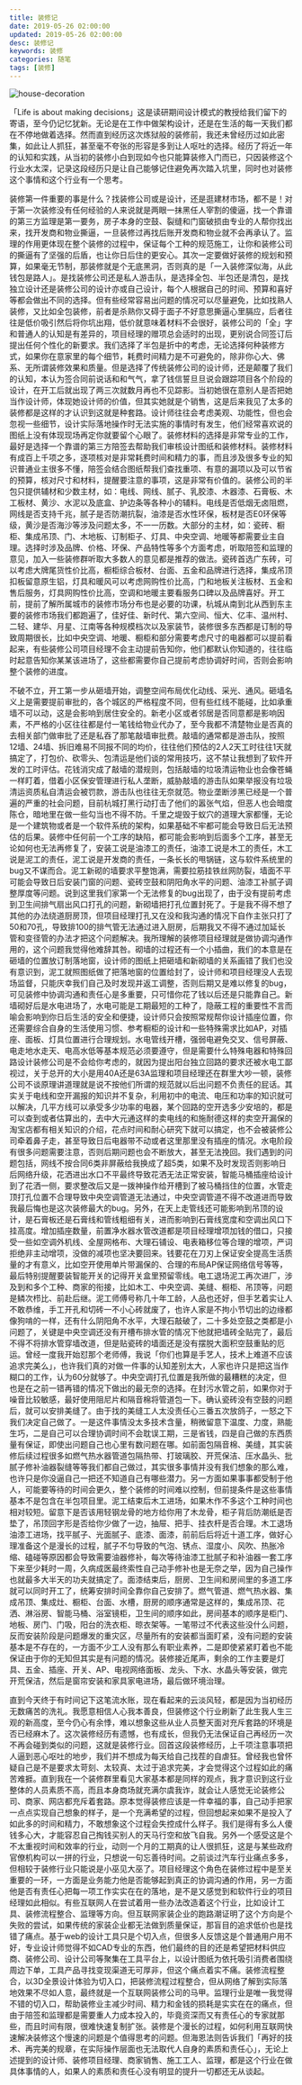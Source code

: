 ```yaml
---
title: 装修记
date: 2019-05-26 02:00:00
updated: 2019-05-26 02:00:00
desc: 装修记
keywords: 装修
categories: 随笔
tags: [装修]
---
```


![house-decoration](/images/house-decoration.jpg)

「Life is about making decisions」这是读研期间设计模式的教授给我们留下的寄语，至今仍记忆犹新。无论是在工作中做架构设计，还是在生活的每一天我们都在不停地做着选择。然而直到经历这次炼狱般的装修前，我还未曾经历过如此密集，如此让人抓狂，甚至毫不夸张的形容是多到让人呕吐的选择。经历了将近一年的认知和实践，从当初的装修小白到现如今也只能算装修入门而已，只因装修这个行业水太深，记录这段经历只是让自己能够记住避免再次踏入坑里，同时也对装修这个事情和这个行业有一个思考。

<!--more-->

装修第一件重要的事是什么？找装修公司或是设计，还是逛建材市场，都不是！对于第一次装修没有任何经验的人来说就是两眼一抹黑任人宰割的傻逼，找一个靠谱的第三方监理是第一要务，房子本身的空鼓、裂缝和门窗破损由专业的人帮你找出来，找开发商和物业撕逼，一旦装修过再找后账开发商和物业就不会再承认了。监理的作用更体现在整个装修的过程中，保证每个工种的规范施工，让你和装修公司的撕逼有了坚强的后盾，也让你日后住的更安心。其次一定要做好装修的规划和预算，如果毫无节制，那装修就是个无底黑洞，否则真的是「一入装修深似海，从此钱包是路人」。是找装修公司还是私人游击队，是选择全包、半包还是清包，是找独立设计还是装修公司的设计亦或自己设计，每个人根据自己的时间、预算和喜好等都会做出不同的选择。但有些经常容易出问题的情况可以尽量避免，比如找熟人装修，又比如全包装修，前者是杀熟你又碍于面子不好意思撕逼心里膈应，后者往往是低价吸引然后将你坑出翔，低价就意味着材料不会很好，装修公司的「全」字和普通人的认知是有差异的，项目经理的赠项总会适时的出现，更别说合同签订后提出任何个性化的新要求。我们选择了半包是折中的考虑，无论选择何种装修方式，如果你在意家里的每个细节，耗费时间精力是不可避免的，除非你心大、佛系、无所谓装修效果和质量。但是选择了传统装修公司的设计师，还是颠覆了我们的认知，本认为签合同前说话和和气气，拿了钱信誓旦旦说会跟踪项目各个阶段的设计，在开工后就出现了两三次就数月再也不见踪影。当初她很在意别人是否把她当作设计师，体现她设计师的价值，但其实她就是个销售，这是后来我见了太多的装修都是这样的才认识到这就是种套路。设计师往往会考虑美观、功能性，但也会忽视一些细节，设计实际落地操作时无法实施的事情时有发生，他们经常喜欢说的图纸上没有体现现场再定你就要留个心眼了。装修材料的选择是非常专业的工作，最好是选择一个靠谱的第三方陪签去帮助我们审核设计图纸和装修材料。装修材料有成百上千项之多，逐项核对是非常耗费时间和精力的事，而且涉及很多专业的知识普通业主很多不懂，陪签会结合图纸帮我们查找重项、有意的漏项以及可以节省的预算，核对尺寸和材料，提醒要注意的事项，这是非常有价值的。装修公司的半包只提供辅材和少数主材，如：电线、网线、腻子、乳胶漆、木器漆、石膏板、木工板材、黄沙、水泥以及底盒、护边条等各种小的辅料。电线是否低烟无卤阻燃，网线是否支持千兆，腻子是否防潮抗裂，油漆是否水性环保，板材是否E0环保等级，黄沙是否海沙等涉及问题太多，不一一历数。大部分的主材，如：瓷砖、橱柜、集成吊顶、门、木地板、订制柜子、灯具、中央空调、地暖等都需要业主自理。选择时涉及品牌、价格、环保、产品特性等多个方面考虑，听取陪签和监理的意见，加入一些装修群听取大多数人的意见都是推荐的做法。瓷砖首选广东砖，可以考虑大牌尾货性价比高，橱柜综合板材、台面、五金和品牌进行选择，集成吊顶扣板留意原生铝，灯具和暖风可以考虑网购性价比高，门和地板关注板材、五金和售后服务，灯具网购性价比高，空调和地暖主要看服务口碑以及品牌喜好。开工前，提前了解所属城市的装修市场分布也是必要的功课，杭城从南到北从西到东主要的装修市场我们都跑遍了，佳好佳、新时代、第六空间、恒大、亿丰、温州村、二轻、建华、月星、江南等各种规模档次以及家装节，装修很多东西都是订制的导致周期很长，比如中央空调、地暖、橱柜和部分需要考虑尺寸的电器都可以提前看起来，有些装修公司项目经理不会主动提前告知你，他们都默认你知道的，往往临时起意告知你某某该进场了，这些都需要你自己提前考虑协调好时间，否则会影响整个装修的进度。

不破不立，开工第一步从砸墙开始，调整空间布局优化动线、采光、通风。砸墙名义上是需要提前审批的，各个城区的严格程度不同，但有些红线不能碰，比如承重墙不可以动，这是会影响到居住安全的。新老小区或者邻居是否同意都是影响因素，不严格的小区往往都是付一笔钱给物业代办了，至今我都不清楚物业是否真的去相关部门做审批了还是私吞了那笔敲墙审批费。敲墙的通常都是游击队，按照12墙、24墙、拆旧难易不同报不同的均价，往往他们预估的2人2天工时往往1天就搞定了，打包价、砍零头、包清运是他们谈的常用技巧，这不禁让我想到了软件开发的工时评估。花钱消灾成了敲墙的潜规则，包括敲墙的垃圾清运物业也会像苍蝇一样盯着，借着小区保安管理进行私人垄断，威胁敲墙的游击队如果举报没有垃圾清运资质私自清运会被罚款，游击队也往往无奈就范。物业垄断涉黑已经是一个普遍的严重的社会问题，目前杭城打黑行动打击了他们的嚣张气焰，但恶人也会暗度陈仓，暗地里在做一些勾当也不得不防。千里之堤毁于蚁穴的道理大家都懂，无论是一个建筑物或者是一个软件系统的架构，如果基础不牢都可能会导致日后无法预估的后果。装修中任何前一个工序的缺陷，都可能会影响到后面多个工序，甚至无论如何也无法再修复了，安装工说是油漆工的责任，油漆工说是木工的责任，木工说是泥工的责任，泥工说是开发商的责任，一条长长的甩锅链，这与软件系统里的bug又不谋而合。泥工新砌的墙要求平整饱满，需要拉筋挂铁丝网防裂，墙面不平可能会导致日后安装门窗的问题、瓷砖空鼓和阴阳角水平的问题、油漆工补腻子调整厚度等问题。说到这里我们家第一个无法修复的bug出现了，由于没有提前考虑到卫生间排气扇出风口打孔的问题，新砌墙把打孔位置封死了。于是我不得不想了其他的办法绕道厨房顶，但项目经理打孔又在没和我沟通的情况下自作主张只打了50和70孔，导致排100的排气管无法通过进入厨房，后期我又不得不通过加延长管和变径管的办法才把这个问题解决。我所理解的装修项目经理就是做协调沟通作用的，这个问题我觉得他难辞其咎。砌墙的过程还有一个小插曲，我们的本意是在砸墙的位置放订制落地窗，设计师的图纸上把砸墙和新砌墙的关系画错了我们也没有意识到，泥工就照图纸做了把落地窗的位置给封了，设计师和项目经理没人去现场监督，只能庆幸我们自己及时发现并返工调整，否则后期又是难以修复的bug，可见装修中协调沟通和责任心是多重要，只可惜你花了钱以后还是只能靠自己。新墙砌好后是水电进场了，水电可能是工期最短的工种了，隐蔽工程的重要性不言而喻会影响到你日后生活的安全和便捷，设计师只会按照常规帮你设计插座位置，你还需要综合自身的生活使用习惯、参考橱柜的设计和一些特殊需求比如AP，对插座、面板、灯具位置进行合理规划。水电管线开槽，强弱电避免交叉、信号屏蔽、电走地水走天、电高水低等基本规范必须要遵守，但是需要什么特殊电器和特殊回路设计装修公司是不会给你考虑的，就因为提出阳台独立回路的要求还被水电工鄙视过，关于总开的大小是用40A还是63A监理和项目经理还在群里大吵一顿，装修公司不谈原理讲道理就是说不按他们所谓的规范就以后出问题不负责任的屁话。其实关于电线和空开漏报的知识并不复杂，利用初中的电流、电压和功率的知识就可以解决，几平方线可以承受多少功率的电器，某个回路的空开选多少安培的，都是可以查到或者估算出的，去中大元通这样的卖电线的和施耐德这样的卖空开漏保的淘宝店都有相关知识的介绍，花点时间和耐心研究下就可以搞定，也不会被装修公司牵着鼻子走，甚至导致日后电器带不动或者这里那里没有插座的情况。水电阶段有很多问题需要注意，否则后期问题也会不断放大，甚至无法挽回。我们遇到的问题包括，网线不按合同6类非屏蔽给我换成了超5类，如果不及时发现否则影响日后网络升级，花洒进出水口不平最终导致花洒无法正常安装，智能马桶插座给设计到了花洒一侧，要求整改后又是一拨神操作给开槽到了被马桶挡住的位置，水管走顶打孔位置不合理导致中央空调管道无法通过，中央空调管道不得不改道进而导致我最后悔也是这次装修最大的bug。另外，在天上走管线还可能影响到吊顶的设计，是石膏板还是石膏线和管线粗细有关，进而影响到石膏线宽度和空调出风口下挂高度。增加插座数量，前置净水器水管改道都是项目经理增项加钱的借口，只接受一些如空调外机线、全屋网格布、大理石铺设、电表箱移位等合理的增项，严词拒绝非主动增项，没做的减项也坚决要回来。钱要花在刀刃上保证安全提高生活质量的才有意义，比如空开使用单片带漏保的、合理的布局AP保证网络信号等等，最后特别提醒要装智能开关的记得开关盒里预留零线。电工退场泥工再次进厂，涉及到和多个工种、商家的衔接，比如木工、中央空调、美缝、橱柜、吊顶等，问题是鳞次栉比、前赴后继。泥工师傅号称几十年工龄，人品也还好，但手艺着实让人不敢恭维，手工开孔和切砖一不小心砖就废了，也许人家是不拘小节切出的边缘都像狗啃的一样，还有什么阴阳角不水平，大理石敲破了，二十多处空鼓之类都是小问题了，关键是中央空调还没有开槽布排水管的情况下他就把墙砖全贴完了，最后不得不将排水管穿墙改道，但是贴瓷砖的墙面还是没有摆脱大面积空鼓重贴的厄运。曾经一度我开始怼那个老师傅，我说「你们也算是手艺人，技术上难道不应该追求完美么」，也许我们真的对做一件事的认知差别太大，人家也许只是把这当作糊口的工作，认为60分就够了。中央空调打孔位置是我所做的最糟糕的决定，但也是在之前一错再错的情况下做出的最无奈的选择。在封污水管之前，如果你对于噪音比较敏感，最好使用阻尼片和隔音棉将管道包一下。确认瓷砖没有空鼓的问题后，就可以安排美缝了。由于找的美缝工人太没责任心三番五次放鸽子，一怒之下我们决定自己做了。一是这件事情没太多技术含量，稍微留意下温度、力度，熟能生巧，二是自己可以合理协调时间不会耽误工期，三是省钱，四是自己做的东西质量有保证，即使出问题自己也心里有数问题在哪。如前面包隔音棉、美缝，其实装修后续过程很多如燃气热水器管道包隔热带、打玻璃胶、开荒保洁、压水晶头、批腻子修补油器裂缝等等我们都自己做过，其实很多事情并没有我们想象的那么难，也许只是你没逼自己一把还不知道自己有哪些潜力。另一方面如果事事都受制于他人，可能要等待的时间会更久，整个装修的时间难以控制，但前提条件是这些事情基本不是包含在半包项目里。泥工结束后木工进场，如果木作不多这个工种时间也相对较短。留意下是否该用轻钢龙骨的地方给你用了木龙骨，柜子背后防潮纸是否垫了，吊顶回字形是否给你少做了一边，抽屉、把手、挂衣杆是否合理。木工退场油漆工进场，找平腻子、光面腻子、底漆、面漆，前前后后将近十道工序，做好心理准备这个是漫长的过程，腻子不匀导致的气泡、锈点、湿度小、风吹、热胀冷缩、磕碰等原因都会导致需要油器修补，每次等待油漆工批腻子和补油器一套工序下来至少耗时一周，久病成医最终索性自己动手修补也是无奈之举，因为自己操作也就最多大半天的功夫就搞定了。面漆结束后，厨房、卫生间和房间里的多道工序就可以同时开工了，统筹安排时间全靠你自己安排了。燃气管道、燃气热水器、集成吊顶、集成灶、橱柜、台面、水槽，厨房的顺序通常是这样的，集成吊顶、花洒、淋浴房、智能马桶、浴室镜柜，卫生间的顺序如此，房间基本的顺序是柜门、地板、房门、门吸，阳台的洗衣柜、晾衣架等。一笔带过不代表这些没什么问题，反而安装阶段是问题爆发的重灾区，尽量所有的安装都当面盯紧，没有问题的安装基本是不存在的，一方面不少工人没有那么有职业素养，二是即使紧紧盯着也不能保证由于你的无知但其实是有问题的情况。装修接近尾声，剩余的工作主要是灯具、五金、插座、开关、AP、电视网络面板、龙头、下水、水晶头等安装，做完开荒保洁，然后是窗帘安装和家具家电进场，最后做环境治理。

直到今天终于有时间记下这笔流水账，现在看起来的云淡风轻，都是因为当初经历无数痛苦的洗礼。我愿意相信人心我本善良，但装修这个行业刷新了此生我人生三观的新高度，至今仍心有余悸，难以想象这些从业人员整天面对充斥套路的环境是否已经麻木了。这次装修经历有遗憾，也有成长，但我仍无法保证自己再经历一次不再会碰到类似的问题，这就是装修行业。回首这段装修经历，上千项注意事项把人逼到恶心呕吐的地步，我们并不想成为每天给自己找茬的自虐狂。曾经我也曾怀疑自己是不是要求太苛刻、太较真、太过于追求完美，才会觉得这个过程如此的痛苦难捱。直到我在一个装修群里看见大家基本都是同样的观点，我才意识到这行业整体的人员素质不高，而且本身商场就充满尔虞我诈，就会让人感觉无论装修公司、商家、网店都充斥着套路。原本觉得装修应该是一件幸福的事，自己动手把家一点点实现自己想象的样子，是一个充满希望的过程，但回想起来如果不是投入了如此多的时间和精力，不敢想象这个过程会失控成什么样子。我们是得有多么人傻钱多心大，才能容忍自己掏钱买别人的天马行空和放飞自我。另外一个感受这是个不太重视时间和效率的行业，动则一个月的工期真的让人很抓狂，这是与某些政府官僚机构可以一拼的行业，只想说一句忘善待时间。之前谈过汽车行业痛点多多，但相较于装修行业只能说是小巫见大巫了。项目经理这个角色在装修过程中是至关重要的一环，一方面是业务能力他是否能够起到真正的协调沟通的作用，另一方面他是否有责任心把每一项工作实实在在的落地，是不是又感觉到和软件行业的项目经理如此相似。有些互联网人在尝试着用一些办法改造着这个行业，比如设计工具、装修流程整合、监理等方向。但互联网家装企业的跑路潮证明了这个方向是个失败的尝试，如果传统的家装企业都无法做到质量保证，那盲目的追求低价也是找错了痛点。基于web的设计工具只是个切入点，但很多人反馈这是个普通用户用不好，专业设计师觉得不如CAD专业的东西，他们最终的目的还是希望把材料供应商、装修公司、设计公司等聚集在工具平台上，以设计图纸为依托吸引消费者围绕周边下单，工具产品寻找变现渠道无可厚非，但这个痛点着实不痛。装修流程整合，以3D全景设计体验为切入口，把装修流程过程整合，但从网络了解到实际落地效果不尽如人意，最终就是一个互联网装修公司的马甲。监理行业是唯一我觉得不错的切入口，帮助装修业主减少时间、精力和金钱的损耗是实实在在的痛点，但由于陪签和监理都是需要重人力成本投入的，毕竟资深而又有责任心的专家就那些，而且时间有限，很难快速复制扩张。装修是个漫长的过程，如何利用互联网快速解决装修这个慢速的问题是个值得思考的问题。但海恩法则告诉我们「再好的技术、再完美的规章，在实际操作层面也无法取代人自身的素质和责任心」，无论上述提到的设计师、装修项目经理、商家销售、施工工人、监理，都是这个行业在做具体事情的人，如果人的素质和责任心没有明显的提升一切都还无从谈起。